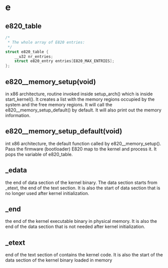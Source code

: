 # e

## e820_table

```c
/*
 * The whole array of E820 entries:
 */
struct e820_table {
	__u32 nr_entries;
	struct e820_entry entries[E820_MAX_ENTRIES];
};
```

## e820__memory_setup(void)

in x86 architecture, routine invoked inside setup_arch() which is inside start_kernel(). It creates a list with the memory regions occupied by the system and the free memory regions. It will call the e820__memory_setup_default() by default. It will also print out the memory information.

## e820__memory_setup_default(void)

int x86 architecture, the default function called by e820__memory_setup(). Pass the firmware (bootloader) E820 map to the kernel and process it. It pops the variable of e820_table.

## _edata
the end of data section of the kernel binary. The data section starts from _etext, the end of the text section. It is also the start of data section that is no longer used after kernel initialization.

## _end
the end of the kernel executable binary in physical memory. It is also the end of the data section that is not needed after kernel initialization.

## _etext
end of the text section of contains the kernel code. It is also the start of the data section of the kernel binary loaded in memory
